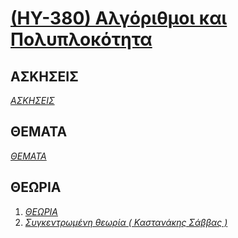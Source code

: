 # [(ΗΥ-380) Αλγόριθμοι και Πολυπλοκότητα](http://www.csd.uoc.gr/~hy380/)

## ΑΣΚΗΣΕΙΣ
_[ΑΣΚΗΣΕΙΣ](https://github.com/keybraker/Computer-Science-Department-Wiki/tree/master/ΜΑΘΗΜΑΤΑ/ΗΥ-380/ΑΣΚΗΣΕΙΣ)_

## ΘΕΜΑΤΑ
_[ΘΕΜΑΤΑ](https://github.com/keybraker/Computer-Science-Department-Wiki/tree/master/ΜΑΘΗΜΑΤΑ/ΗΥ-380/ΘΕΜΑΤΑ)_

## ΘΕΩΡΙΑ
1. _[ΘΕΩΡΙΑ](https://github.com/keybraker/Computer-Science-Department-Wiki/tree/master/ΜΑΘΗΜΑΤΑ/ΗΥ-380/ΘΕΩΡΙΑ)_
2. _[Συγκεντρωμένη θεωρία ( Καστανάκης Σάββας )](https://github.com/keybraker/Computer-Science-Department-Wiki/blob/master/ΜΑΘΗΜΑΤΑ/ΗΥ-380/ΘΕΩΡΙΑ/hy380_kastanakhs.pdf)_
